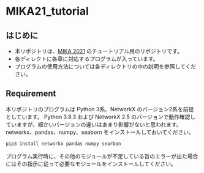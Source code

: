 # MIKA21_tutorial
## はじめに
- 本リポジトリは、[MIKA 2021](https://mika-wc.org/2021/) のチュートリアル用のリポジトリです。
- 各ディレクトに各章に対応するプログラムが入っています。
- プログラムの使用方法については各ディレクトリの中の説明を参照してください。
## Requirement
本リポジトリのプログラムは Python 3系、NetworkX のバージョン2系を前提としています。
Python 3.8.3 および NetworkX 2.5 のバージョンで動作確認していますが、細かいバージョンの違いはあまり影響がないと思われます。
networkx、pandas、numpy、seaborn をインストールしておいてください。
```bash
pip3 install networkx pandas numpy searbon
```
プログラム実行時に、その他のモジュールが不足している旨のエラーが出た場合にはその指示に従って必要なモジュールをインストールしてください。
